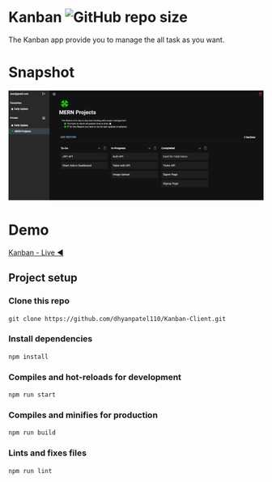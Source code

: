 # Kanban ![GitHub repo size](https://img.shields.io/github/repo-size/dhyanpatel110/Kanban-Client)

The Kanban app provide you to manage the all task as you want.

# Snapshot

![Interface of Kanban](Kanban.png)

# Demo

[Kanban - Live ◀️](https://password-generator-dhyanpatel110.vercel.app/)

## Project setup

### Clone this repo

```
git clone https://github.com/dhyanpatel110/Kanban-Client.git
```

### Install dependencies

```
npm install
```

### Compiles and hot-reloads for development

```
npm run start
```

### Compiles and minifies for production

```
npm run build
```

### Lints and fixes files

```
npm run lint
```
